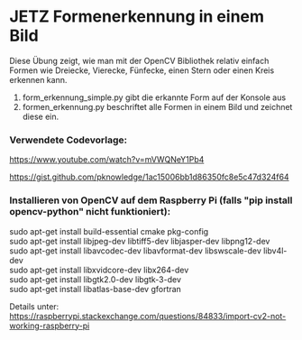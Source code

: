 # JETZ Formenerkennung in einem Bild

Diese Übung zeigt, wie man mit der OpenCV Bibliothek relativ einfach Formen wie Dreiecke, Vierecke, Fünfecke, einen Stern oder einen Kreis erkennen kann.

1. form_erkennung_simple.py gibt die erkannte Form auf der Konsole aus
2. formen_erkennung.py beschriftet alle Formen in einem Bild und zeichnet diese ein. 




### Verwendete Codevorlage:

https://www.youtube.com/watch?v=mVWQNeY1Pb4

https://gist.github.com/pknowledge/1ac15006bb1d86350fc8e5c47d324f64

### Installieren von OpenCV auf dem Raspberry Pi (falls "pip install opencv-python" nicht funktioniert):

sudo apt-get install build-essential cmake pkg-config <br>
sudo apt-get install libjpeg-dev libtiff5-dev libjasper-dev libpng12-dev<br>
sudo apt-get install libavcodec-dev libavformat-dev libswscale-dev libv4l-dev<br>
sudo apt-get install libxvidcore-dev libx264-dev<br>
sudo apt-get install libgtk2.0-dev libgtk-3-dev<br>
sudo apt-get install libatlas-base-dev gfortran<br>

Details unter:
https://raspberrypi.stackexchange.com/questions/84833/import-cv2-not-working-raspberry-pi
